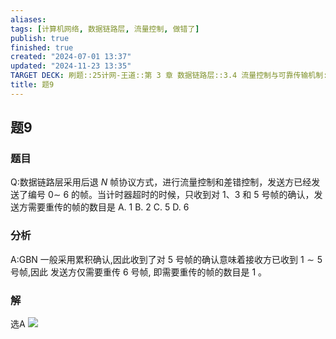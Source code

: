 ```yaml
---
aliases: 
tags: [计算机网络, 数据链路层, 流量控制, 做错了]
publish: true
finished: true
created: "2024-07-01 13:37"
updated: "2024-11-23 13:35"
TARGET DECK: 刷题::25计网-王道::第 3 章 数据链路层::3.4 流量控制与可靠传输机制::题9
title: 题9
---
```

## 题9
### 题目
Q:数据链路层采用后退 $N$ 帧协议方式，进行流量控制和差错控制，发送方已经发送了编号 $0 \sim$ 6 的帧。当计时器超时的时候，只收到对 1、3 和 5 号帧的确认，发送方需要重传的帧的数目是
A. 1 
B. 2 
C. 5 
D. 6
### 分析
A:GBN 一般采用累积确认,因此收到了对 5 号帧的确认意味着接收方已收到 $1 \sim  5$ 号帧,因此 发送方仅需要重传 6 号帧, 即需要重传的帧的数目是 1 。
### 解
选A
![](https://img.hwenyi.live/202407121046471.webp)
<!--ID: 1732368932424-->
